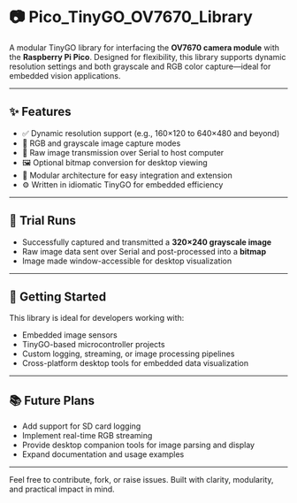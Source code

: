 # 📷 Pico_TinyGO_OV7670_Library

A modular TinyGO library for interfacing the **OV7670 camera module** with the **Raspberry Pi Pico**. Designed for flexibility, this library supports dynamic resolution settings and both grayscale and RGB color capture—ideal for embedded vision applications.

---

## ✨ Features

- ✅ Dynamic resolution support (e.g., 160×120 to 640×480 and beyond)
- 🌈 RGB and grayscale image capture modes
- 🔄 Raw image transmission over Serial to host computer
- 🖼️ Optional bitmap conversion for desktop viewing
- 🧩 Modular architecture for easy integration and extension
- ⚙️ Written in idiomatic TinyGO for embedded efficiency

---

## 🧪 Trial Runs

- Successfully captured and transmitted a **320×240 grayscale image**  
- Raw image data sent over Serial and post-processed into a **bitmap**  
- Image made window-accessible for desktop visualization

---

## 🚀 Getting Started

This library is ideal for developers working with:

- Embedded image sensors  
- TinyGO-based microcontroller projects  
- Custom logging, streaming, or image processing pipelines  
- Cross-platform desktop tools for embedded data visualization

---

## 📚 Future Plans

- Add support for SD card logging  
- Implement real-time RGB streaming  
- Provide desktop companion tools for image parsing and display  
- Expand documentation and usage examples

---

Feel free to contribute, fork, or raise issues. Built with clarity, modularity, and practical impact in mind.
